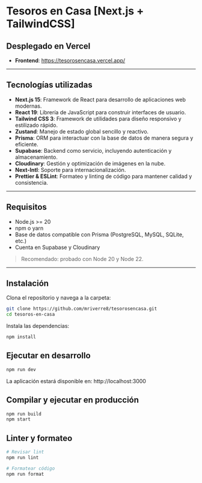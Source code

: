 # Tesoros en Casa [Next.js + TailwindCSS]

## Desplegado en Vercel

- **Frontend**: https://tesorosencasa.vercel.app/

---

## Tecnologías utilizadas

- **Next.js 15**: Framework de React para desarrollo de aplicaciones web modernas.
- **React 19**: Librería de JavaScript para construir interfaces de usuario.
- **Tailwind CSS 3**: Framework de utilidades para diseño responsivo y estilizado rápido.
- **Zustand**: Manejo de estado global sencillo y reactivo.
- **Prisma**: ORM para interactuar con la base de datos de manera segura y eficiente.
- **Supabase**: Backend como servicio, incluyendo autenticación y almacenamiento.
- **Cloudinary**: Gestión y optimización de imágenes en la nube.
- **Next-Intl**: Soporte para internacionalización.
- **Prettier & ESLint**: Formateo y linting de código para mantener calidad y consistencia.

---

## Requisitos

- Node.js >= 20
- npm o yarn
- Base de datos compatible con Prisma (PostgreSQL, MySQL, SQLite, etc.)
- Cuenta en Supabase y Cloudinary

> Recomendado: probado con Node 20 y Node 22.

---

## Instalación

Clona el repositorio y navega a la carpeta:

```bash
git clone https://github.com/mriverre8/tesorosencasa.git
cd tesoros-en-casa
```

Instala las dependencias:

```bash
npm install
```

## Ejecutar en desarrollo

```bash
npm run dev
```

La aplicación estará disponible en: http://localhost:3000

## Compilar y ejecutar en producción

```bash
npm run build
npm start
```

## Linter y formateo

```bash
# Revisar lint
npm run lint

# Formatear código
npm run format
```
